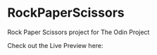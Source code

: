 # RockPaperScissors
Rock Paper Scissors project for The Odin Project

Check out the Live Preview here:
